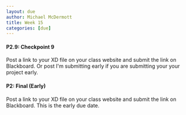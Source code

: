 ```yaml
---
layout: due
author: Michael McDermott
title: Week 15
categories: [due]
---
```

#### P2.9: Checkpoint 9
Post a link to your XD file on your class website and submit the link on Blackboard. Or post I'm submitting early if you are submitting your your project early.

#### P2: Final (Early)
Post a link to your XD file on your class website and submit the link on Blackboard. This is the early due date.
